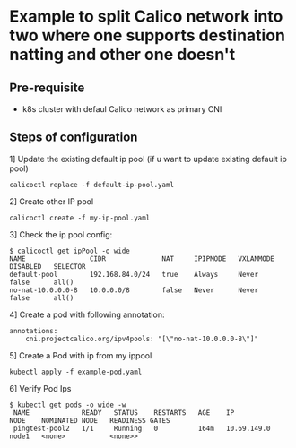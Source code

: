 

# Example to split Calico network into two where one supports destination natting and other one doesn't

## Pre-requisite

- k8s cluster with defaul Calico network as primary CNI

## Steps of configuration 

1] Update the existing default ip pool (if u want to update existing default ip pool)
```
calicoctl replace -f default-ip-pool.yaml
```
2] Create other IP pool
```
calicoctl create -f my-ip-pool.yaml 
```
3] Check the ip pool config:

```
$ calicoctl get ipPool -o wide
NAME                CIDR              NAT     IPIPMODE   VXLANMODE   DISABLED   SELECTOR
default-pool        192.168.84.0/24   true    Always     Never       false      all()
no-nat-10.0.0.0-8   10.0.0.0/8        false   Never      Never       false      all()
```
4] Create a pod with following annotation:
```
annotations:
    cni.projectcalico.org/ipv4pools: "[\"no-nat-10.0.0.0-8\"]"
```
5] Create a Pod with ip from my ippool 
```
kubectl apply -f example-pod.yaml 
```
6] Verify  Pod Ips
```
$ kubectl get pods -o wide -w
 NAME             READY   STATUS    RESTARTS   AGE    IP            NODE    NOMINATED NODE   READINESS GATES
 pingtest-pool2   1/1     Running   0          164m   10.69.149.0   node1   <none>           <none>>
```
